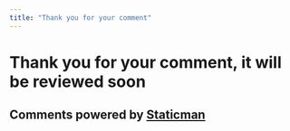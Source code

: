 ```yaml
---
title: "Thank you for your comment"
---
```


# Thank you for your comment, it will be reviewed soon

## Comments powered by [Staticman](https://staticman.net/)
